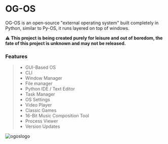 # OG-OS
OG-OS is an open-source "external operating system" built completely in Python, similar to Py-OS, it runs layered on top of windows.


**⚠️ This project is being created purely for leisure and out of boredom, the fate of this project is unknown and may not be released.**


### Features
> * GUI-Based OS
> * CLI
> * Window Manager
> * File manager
> * Python IDE / Text Editor
> * Task Manager
> * OS Settings
> * Video Player
> * Classic Games
> * 16-Bit Music Composition Tool
> * Process Viewer
> * Version Updates

![ogoslogo](https://github.com/user-attachments/assets/1f4c2b6a-6697-4503-9b30-e95e94fd4854)
